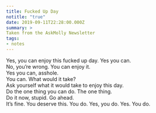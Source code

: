 ```yaml
---
title: Fucked Up Day
notitle: "true"
date: 2019-09-11T22:28:00.000Z
summary: >
Taken from the AskMolly Newsletter
tags:
- notes
---
```



Yes, you can enjoy this fucked up day. Yes you can. <br>
No, you’re wrong. You can enjoy it.<br>
Yes you can, asshole. <br>
You can. What would it take?<br> 
Ask yourself what it would take to enjoy this day.<br> 
Do the one thing you can do. The one thing.<br>
Do it now, stupid. Go ahead. <br>
It’s fine. You deserve this. You do. Yes, you do. Yes. You do.<br><br>